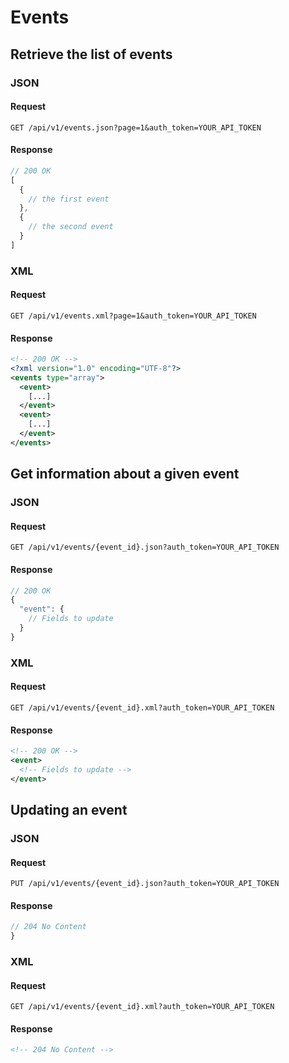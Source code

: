# Events

## Retrieve the list of events

### JSON
#### Request
```
GET /api/v1/events.json?page=1&auth_token=YOUR_API_TOKEN
```
#### Response
```js
// 200 OK
[
  {
    // the first event
  },
  {
    // the second event
  }
]
```

### XML
#### Request
```
GET /api/v1/events.xml?page=1&auth_token=YOUR_API_TOKEN
```
#### Response
```xml
<!-- 200 OK -->
<?xml version="1.0" encoding="UTF-8"?>
<events type="array">
  <event>
    [...]
  </event>
  <event>
    [...]
  </event>
</events>
```

## Get information about a given event

### JSON
#### Request
```
GET /api/v1/events/{event_id}.json?auth_token=YOUR_API_TOKEN
```
#### Response
```js
// 200 OK
{
  "event": {
    // Fields to update
  }
}
```

### XML
#### Request
```
GET /api/v1/events/{event_id}.xml?auth_token=YOUR_API_TOKEN
```
#### Response
```xml
<!-- 200 OK -->
<event>
  <!-- Fields to update -->
</event>
```

## Updating an event

### JSON
#### Request
```
PUT /api/v1/events/{event_id}.json?auth_token=YOUR_API_TOKEN
```
#### Response
```js
// 204 No Content
}
```

### XML
#### Request
```
GET /api/v1/events/{event_id}.xml?auth_token=YOUR_API_TOKEN
```
#### Response
```xml
<!-- 204 No Content -->
```